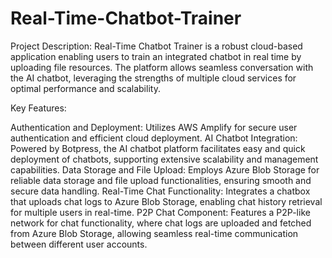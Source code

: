 # Real-Time-Chatbot-Trainer
Project Description:
Real-Time Chatbot Trainer is a robust cloud-based application enabling users to train an integrated chatbot in real time by uploading file resources. The platform allows seamless conversation with the AI chatbot, leveraging the strengths of multiple cloud services for optimal performance and scalability.

Key Features:

Authentication and Deployment: Utilizes AWS Amplify for secure user authentication and efficient cloud deployment.
AI Chatbot Integration: Powered by Botpress, the AI chatbot platform facilitates easy and quick deployment of chatbots, supporting extensive scalability and management capabilities.
Data Storage and File Upload: Employs Azure Blob Storage for reliable data storage and file upload functionalities, ensuring smooth and secure data handling.
Real-Time Chat Functionality: Integrates a chatbox that uploads chat logs to Azure Blob Storage, enabling chat history retrieval for multiple users in real-time.
P2P Chat Component: Features a P2P-like network for chat functionality, where chat logs are uploaded and fetched from Azure Blob Storage, allowing seamless real-time communication between different user accounts.
